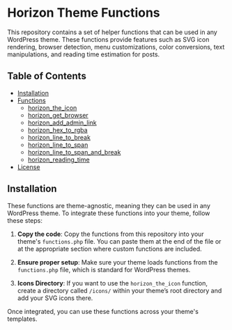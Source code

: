 # Horizon Theme Functions

This repository contains a set of helper functions that can be used in any WordPress theme. These functions provide features such as SVG icon rendering, browser detection, menu customizations, color conversions, text manipulations, and reading time estimation for posts.

## Table of Contents

- [Installation](#installation)
- [Functions](#functions)
  - [horizon_the_icon](#horizon_the_icon)
  - [horizon_get_browser](#horizon_get_browser)
  - [horizon_add_admin_link](#horizon_add_admin_link)
  - [horizon_hex_to_rgba](#horizon_hex_to_rgba)
  - [horizon_line_to_break](#horizon_line_to_break)
  - [horizon_line_to_span](#horizon_line_to_span)
  - [horizon_line_to_span_and_break](#horizon_line_to_span_and_break)
  - [horizon_reading_time](#horizon_reading_time)
- [License](#license)

## Installation

These functions are theme-agnostic, meaning they can be used in any WordPress theme. To integrate these functions into your theme, follow these steps:

1. **Copy the code**: Copy the functions from this repository into your theme's `functions.php` file. You can paste them at the end of the file or at the appropriate section where custom functions are included.

2. **Ensure proper setup**: Make sure your theme loads functions from the `functions.php` file, which is standard for WordPress themes.

3. **Icons Directory**: If you want to use the `horizon_the_icon` function, create a directory called `/icons/` within your theme’s root directory and add your SVG icons there.

Once integrated, you can use these functions across your theme's templates.
